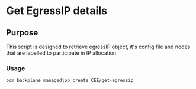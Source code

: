 # Get EgressIP details

## Purpose
This script is designed to retrieve egressIP object, it's config file and nodes that are labelled to participate in IP allocation.

### Usage
```
ocm backplane managedjob create CEE/get-egressip
```


